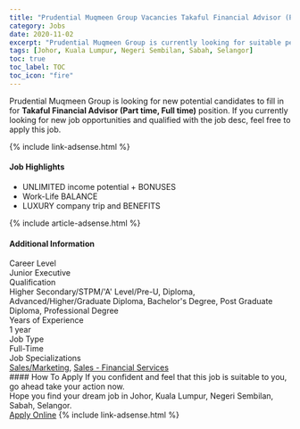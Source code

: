 ```yaml
---
title: "Prudential Muqmeen Group Vacancies Takaful Financial Advisor (Part time, Full time)" 
category: Jobs 
date: 2020-11-02 
excerpt: "Prudential Muqmeen Group is currently looking for suitable person to fill in the Takaful Financial Advisor (Part time, Full time) which positioned at Johor, Kuala Lumpur, Negeri Sembilan, Sabah, Selangor" 
tags: [Johor, Kuala Lumpur, Negeri Sembilan, Sabah, Selangor] 
toc: true 
toc_label: TOC 
toc_icon: "fire" 
--- 
```


<p>Prudential Muqmeen Group is looking for new potential candidates to fill in for <b>Takaful Financial Advisor (Part time, Full time)</b> position. If you currently looking for new job opportunities and qualified with the job desc, feel free to apply this job.
</p>{% include link-adsense.html %} 
<div><div><h4>Job Highlights</h4></div><div><ul><li><div><div><div><div></div></div></div><div><span>UNLIMITED income potential + BONUSES</span></div></div></li><li><div><div><div><div></div></div></div><div><span>Work-Life BALANCE</span></div></div></li><li><div><div><div><div></div></div></div><div><span>LUXURY company trip and BENEFITS</span></div></div></li></ul></div></div> 
{% include article-adsense.html %} 
<div><div><h4>Additional Information</h4></div><div><div><div><div><div><div><div><span>Career Level</span></div><div><span>Junior Executive</span></div></div></div></div><div><div><div><div><span>Qualification</span></div><div><span>Higher Secondary/STPM/'A' Level/Pre-U, Diploma, Advanced/Higher/Graduate Diploma, Bachelor's Degree, Post Graduate Diploma, Professional Degree</span></div></div></div></div><div><div><div><div><span>Years of Experience</span></div><div><span>1 year</span></div></div></div></div><div><div><div><div><span>Job Type</span></div><div><span>Full-Time</span></div></div></div></div><div><div><div><div><span>Job Specializations</span></div><div><span><a href="/en/job-search/sales-marketing-jobs/">Sales/Marketing</a>, <a href="/en/job-search/insurance-sales-financial-services-jobs/">Sales - Financial Services</a></span></div></div></div></div></div></div></div></div> 
#### How To Apply 
If you confident and feel that this job is suitable to you, go ahead take your action now. <br/> 
Hope you find your dream job in Johor, Kuala Lumpur, Negeri Sembilan, Sabah, Selangor. <br/> 
<a href="https://www.jobstreet.com.my/en/job/takaful-financial-advisor-part-time-full-time-4411741?jobId=jobstreet-my-job-4411741&sectionRank=6&token=0~6bc5b52b-2bf5-413e-930c-b62a1ce51b6c&fr=SRP%20View%20In%20New%20Ta" class="btn btn--info" target="_blank" rel="nofollow noopenner">Apply Online</a> 
{% include link-adsense.html %} 